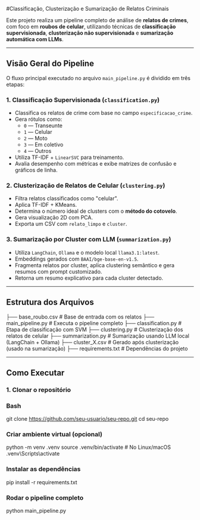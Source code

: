 #Classificação, Clusterização e Sumarização de Relatos Criminais

Este projeto realiza um pipeline completo de análise de **relatos de crimes**, com foco em **roubos de celular**, utilizando técnicas de **classificação supervisionada**, **clusterização não supervisionada** e **sumarização automática com LLMs**.

---

## Visão Geral do Pipeline

O fluxo principal executado no arquivo `main_pipeline.py` é dividido em três etapas:

### 1. Classificação Supervisionada (`classification.py`)
- Classifica os relatos de crime com base no campo `especificacao_crime`.
- Gera rótulos como:
  - `0` — Transeunte
  - `1` — Celular
  - `2` — Moto
  - `3` — Em coletivo
  - `4` — Outros
- Utiliza TF-IDF + `LinearSVC` para treinamento.
- Avalia desempenho com métricas e exibe matrizes de confusão e gráficos de linha.

### 2. Clusterização de Relatos de Celular (`clustering.py`)
- Filtra relatos classificados como "celular".
- Aplica TF-IDF + KMeans.
- Determina o número ideal de clusters com o **método do cotovelo**.
- Gera visualização 2D com PCA.
- Exporta um CSV com `relato_limpo` e `cluster`.

### 3. Sumarização por Cluster com LLM (`summarization.py`)
- Utiliza `LangChain`, `Ollama` e o modelo local `llama3.1:latest`.
- Embeddings gerados com `BAAI/bge-base-en-v1.5`.
- Fragmenta relatos por cluster, aplica clustering semântico e gera resumos com prompt customizado.
- Retorna um resumo explicativo para cada cluster detectado.

---

## Estrutura dos Arquivos
├── base_roubo.csv # Base de entrada com os relatos
├── main_pipeline.py # Executa o pipeline completo
├── classification.py # Etapa de classificação com SVM
├── clustering.py # Clusterização dos relatos de celular
├── summarization.py # Sumarização usando LLM local (LangChain + Ollama)
├── cluster_X.csv # Gerado após clusterização (usado na sumarização)
├── requirements.txt # Dependências do projeto

---

## Como Executar

### 1. Clonar o repositório

### Bash
git clone https://github.com/seu-usuario/seu-repo.git
cd seu-repo

### Criar ambiente virtual (opcional)
python -m venv .venv
source .venv/bin/activate   # No Linux/macOS
.venv\Scripts\activate 

### Instalar as dependências 
pip install -r requirements.txt

### Rodar o pipeline completo
python main_pipeline.py


